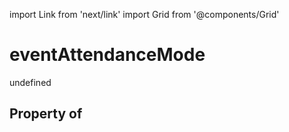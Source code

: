 import Link from 'next/link'
import Grid from '@components/Grid'

# eventAttendanceMode

undefined

## Property of



